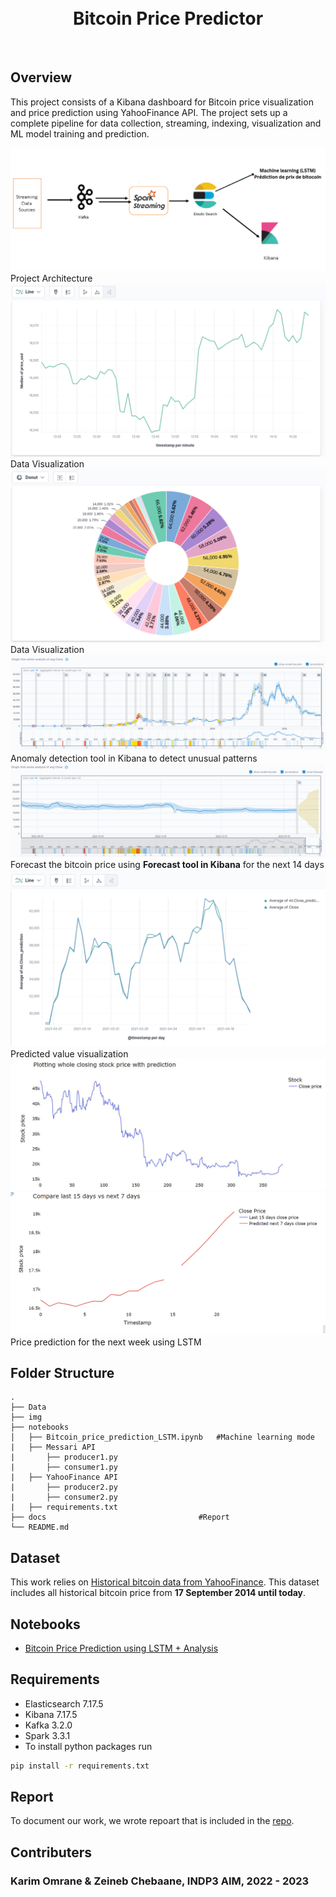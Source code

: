 <h1 align="center">
  <br>
  Bitcoin Price Predictor

</h1>

<br>

## Overview
This project consists of a Kibana dashboard for Bitcoin price visualization and price prediction using YahooFinance API. The project sets up a complete pipeline for data collection, streaming, indexing, visualization and ML model training and prediction.

![alt text](img\architecture.png)
<span>Project Architecture</span>
![alt text](img\Viz1.png)
<span>Data Visualization</span>
![alt text](img\Viz2.png)
<span>Data Visualization</span>
![alt text](img\Viz3.png)
<span>Anomaly detection tool in Kibana to detect unusual patterns</span>
![alt text](img\Viz4.png)
<span>Forecast the bitcoin price using **Forecast tool in Kibana** for the next 14 days</span>
![alt text](img\Viz5.png)
<span>Predicted value visualization</span>
![alt text](img\prediction_lstm.jpg)
![alt text](img\prediction_lstm_more.png)
<span>Price prediction for the next week using LSTM</span>

## Folder Structure 
    .
    ├── Data  
    ├── img  
    ├── notebooks                        
    │   ├── Bitcoin_price_prediction_LSTM.ipynb   #Machine learning mode
    |   ├── Messari API
    |       ├── producer1.py
    |       ├── consumer1.py
    |   ├── YahooFinance API
    |       ├── producer2.py
    |       ├── consumer2.py
    |   ├── requirements.txt
    ├── docs                                  #Report
    └── README.md

## Dataset

This work relies on [Historical bitcoin data from YahooFinance](https://finance.yahoo.com/quote/BTC-USD/history?p=BTC-USD). This dataset includes all historical bitcoin price from **17 September 2014 until today**.

## Notebooks
- [Bitcoin Price Prediction using LSTM + Analysis](notebooks\Bitcoin_price_prediction_LSTM.ipynb)

## Requirements
- Elasticsearch 7.17.5
- Kibana 7.17.5
- Kafka 3.2.0
- Spark 3.3.1
- To install python packages run 
```bash
pip install -r requirements.txt
```
## Report

To document our work, we wrote repoart that is included in the [repo](docs\Report.pdf).

## Contributers
<h3> Karim Omrane & Zeineb Chebaane, INDP3 AIM, 2022 - 2023
